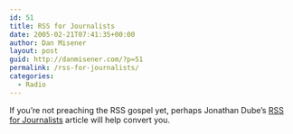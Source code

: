 ```yaml
---
id: 51
title: RSS for Journalists
date: 2005-02-21T07:41:35+00:00
author: Dan Misener
layout: post
guid: http://danmisener.com/?p=51
permalink: /rss-for-journalists/
categories:
  - Radio
---
```

If you&#8217;re not preaching the RSS gospel yet, perhaps Jonathan Dube&#8217;s [RSS for Journalists](http://www.poynter.org/column.asp?id=32&aid=78383) article will help convert you.